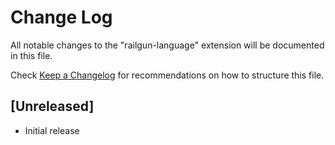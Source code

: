 # Change Log

All notable changes to the "railgun-language" extension will be documented in this file.

Check [Keep a Changelog](http://keepachangelog.com/) for recommendations on how to structure this file.

## [Unreleased]

- Initial release